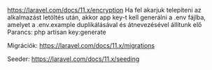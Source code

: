 https://laravel.com/docs/11.x/encryption
Ha fel akarjuk telepíteni az alkalmazást letöltés után, akkor app key-t kell generálni a .env fájlba, amelyet a .env.example duplikálásával és átnevezésével állítunk elő
Parancs:
php artisan key:generate


Migrációk:
https://laravel.com/docs/11.x/migrations

Seeder:
https://laravel.com/docs/11.x/seeding
